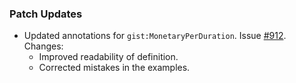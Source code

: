 ### Patch Updates

- Updated annotations for `gist:MonetaryPerDuration`. Issue [#912](https://github.com/semanticarts/gist/issues/912). Changes:
  - Improved readability of definition.
  - Corrected mistakes in the examples.
